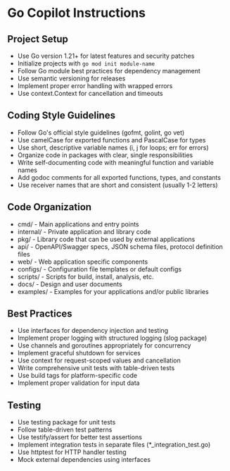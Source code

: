 # Go Copilot Instructions

## Project Setup
- Use Go version 1.21+ for latest features and security patches
- Initialize projects with `go mod init module-name`
- Follow Go module best practices for dependency management
- Use semantic versioning for releases
- Implement proper error handling with wrapped errors
- Use context.Context for cancellation and timeouts

## Coding Style Guidelines
- Follow Go's official style guidelines (gofmt, golint, go vet)
- Use camelCase for exported functions and PascalCase for types
- Use short, descriptive variable names (i, j for loops; err for errors)
- Organize code in packages with clear, single responsibilities
- Write self-documenting code with meaningful function and variable names
- Add godoc comments for all exported functions, types, and constants
- Use receiver names that are short and consistent (usually 1-2 letters)

## Code Organization
- cmd/ - Main applications and entry points
- internal/ - Private application and library code
- pkg/ - Library code that can be used by external applications
- api/ - OpenAPI/Swagger specs, JSON schema files, protocol definition files
- web/ - Web application specific components
- configs/ - Configuration file templates or default configs
- scripts/ - Scripts for build, install, analysis, etc.
- docs/ - Design and user documents
- examples/ - Examples for your applications and/or public libraries

## Best Practices
- Use interfaces for dependency injection and testing
- Implement proper logging with structured logging (slog package)
- Use channels and goroutines appropriately for concurrency
- Implement graceful shutdown for services
- Use context for request-scoped values and cancellation
- Write comprehensive unit tests with table-driven tests
- Use build tags for platform-specific code
- Implement proper validation for input data

## Testing
- Use testing package for unit tests
- Follow table-driven test patterns
- Use testify/assert for better test assertions
- Implement integration tests in separate files (*_integration_test.go)
- Use httptest for HTTP handler testing
- Mock external dependencies using interfaces